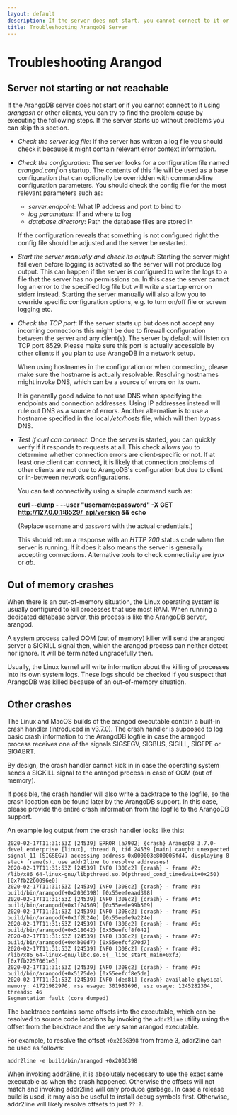 ```yaml
---
layout: default
description: If the server does not start, you cannot connect to it or if it crashes then read on.
title: Troubleshooting ArangoDB Server
---
```

Troubleshooting Arangod
=======================

Server not starting or not reachable
------------------------------------

If the ArangoDB server does not start or if you cannot connect to it 
using *arangosh* or other clients, you can try to find the problem cause by 
executing the following steps. If the server starts up without problems
you can skip this section.

- *Check the server log file*: If the server has written a log file you should 
  check it because it might contain relevant error context information.

- *Check the configuration*: The server looks for a configuration file 
  named *arangod.conf* on startup. The contents of this file will be used
  as a base configuration that can optionally be overridden with command-line 
  configuration parameters. You should check the config file for the most
  relevant parameters such as:
  - *server.endpoint*: What IP address and port to bind to
  - *log parameters*: If and where to log
  - *database.directory*: Path the database files are stored in

  If the configuration reveals that something is not configured right the config
  file should be adjusted and the server be restarted.

- *Start the server manually and check its output*: Starting the server might
  fail even before logging is activated so the server will not produce log
  output. This can happen if the server is configured to write the logs to
  a file that the server has no permissions on. In this case the server 
  cannot log an error to the specified log file but will write a startup 
  error on stderr instead.
  Starting the server manually will also allow you to override specific 
  configuration options, e.g. to turn on/off file or screen logging etc.

- *Check the TCP port*: If the server starts up but does not accept any incoming 
  connections this might be due to firewall configuration between the server 
  and any client(s). The server by default will listen on TCP port 8529. Please 
  make sure this port is actually accessible by other clients if you plan to use 
  ArangoDB in a network setup.

  When using hostnames in the configuration or when connecting, please make
  sure the hostname is actually resolvable. Resolving hostnames might invoke
  DNS, which can be a source of errors on its own.

  It is generally good advice to not use DNS when specifying the endpoints
  and connection addresses. Using IP addresses instead will rule out DNS as 
  a source of errors. Another alternative is to use a hostname specified
  in the local */etc/hosts* file, which will then bypass DNS.

- *Test if *curl* can connect*: Once the server is started, you can quickly
  verify if it responds to requests at all. This check allows you to
  determine whether connection errors are client-specific or not. If at 
  least one client can connect, it is likely that connection problems of
  other clients are not due to ArangoDB's configuration but due to client
  or in-between network configurations.

  You can test connectivity using a simple command such as:

  **curl --dump - --user "username:password" -X GET http://127.0.0.1:8529/_api/version && echo**

  (Replace `username` and `password` with the actual credentials.)

  This should return a response with an *HTTP 200* status code when the
  server is running. If it does it also means the server is generally 
  accepting connections. Alternative tools to check connectivity are *lynx*
  or *ab*.

Out of memory crashes
---------------------

When there is an out-of-memory situation, the Linux operating system is usually
configured to kill processes that use most RAM. When running a dedicated
database server, this process is like the ArangoDB server, arangod.

A system process called OOM (out of memory) killer will send the arangod server
a SIGKILL signal then, which the arangod process can neither detect nor ignore.
It will be terminated ungracefully then.

Usually, the Linux kernel will write information about the killing of processes
into its own system logs. These logs should be checked if you suspect that
ArangoDB was killed because of an out-of-memory situation.

Other crashes
-------------

The Linux and MacOS builds of the arangod executable contain a built-in crash
handler (introduced in v3.7.0). The crash handler is supposed to log basic
crash information to the ArangoDB logfile in case the arangod process receives
one of the signals SIGSEGV, SIGBUS, SIGILL, SIGFPE or SIGABRT.

By design, the crash handler cannot kick in in case the operating system sends
a SIGKILL signal to the arangod process in case of OOM (out of memory).

If possible, the crash handler will also write a backtrace to the logfile, so
the crash location can be found later by the ArangoDB support. In this case,
please provide the entire crash information from the logfile to the ArangoDB
support.

An example log output from the crash handler looks like this:

```
2020-02-17T11:31:53Z [24539] ERROR [a7902] {crash} ArangoDB 3.7.0-devel enterprise [linux], thread 0, tid 24539 [main] caught unexpected signal 11 (SIGSEGV) accessing address 0x000003e800005fd4. displaying 8 stack frame(s). use addr2line to resolve addresses!
2020-02-17T11:31:53Z [24539] INFO [308c2] {crash} - frame #2: /lib/x86_64-linux-gnu/libpthread.so.0(pthread_cond_timedwait+0x250) [0x7fb2260096e0]
2020-02-17T11:31:53Z [24539] INFO [308c2] {crash} - frame #3: build/bin/arangod(+0x2036398) [0x55eefeaad398]
2020-02-17T11:31:53Z [24539] INFO [308c2] {crash} - frame #4: build/bin/arangod(+0x1f24509) [0x55eefe99b509]
2020-02-17T11:31:53Z [24539] INFO [308c2] {crash} - frame #5: build/bin/arangod(+0x1f2b24e) [0x55eefe9a224e]
2020-02-17T11:31:53Z [24539] INFO [308c2] {crash} - frame #6: build/bin/arangod(+0x518042) [0x55eefcf8f042]
2020-02-17T11:31:53Z [24539] INFO [308c2] {crash} - frame #7: build/bin/arangod(+0x4b00d7) [0x55eefcf270d7]
2020-02-17T11:31:53Z [24539] INFO [308c2] {crash} - frame #8: /lib/x86_64-linux-gnu/libc.so.6(__libc_start_main+0xf3) [0x7fb2257061e3]
2020-02-17T11:31:53Z [24539] INFO [308c2] {crash} - frame #9: build/bin/arangod(+0x5175de) [0x55eefcf8e5de]
2020-02-17T11:31:53Z [24539] INFO [ded81] {crash} available physical memory: 41721982976, rss usage: 301981696, vsz usage: 1245282304, threads: 46
Segmentation fault (core dumped)
```

The backtrace contains some offsets into the executable, which can be resolved
to source code locations by invoking the `addr2line` utility using the offset
from the backtrace and the very same arangod executable.

For example, to resolve the offset `+0x2036398` from frame 3, addr2line can be
used as follows:

```
addr2line -e build/bin/arangod +0x2036398
```

When invoking addr2line, it is absolutely necessary to use the exact same
executable as when the crash happened. Otherwise the offsets will not match and
invoking addr2line will only produce garbage. In case a release build is used,
it may also be useful to install debug symbols first. Otherwise, addr2line will
likely resolve offsets to just `??:?`.
